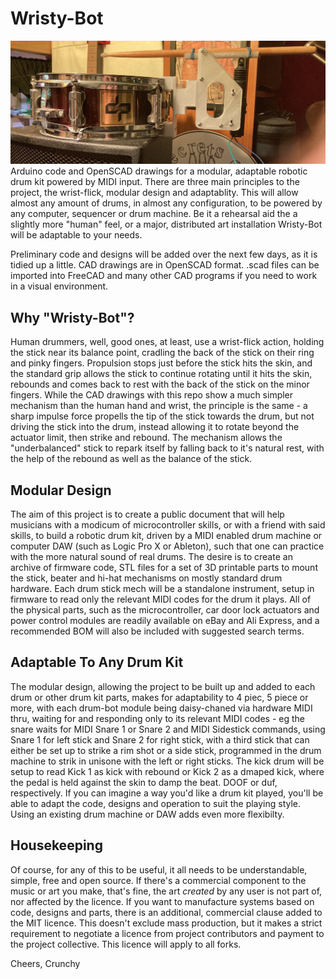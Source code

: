 # Wristy-Bot
![Stick-Bot mechanism mounted on a 10" wood snare](./img/IMG_6785.JPG) 
Arduino code and OpenSCAD drawings for a modular, adaptable robotic drum kit powered by MIDI input. There are three main principles to the project, the wrist-flick, modular design and adaptablity. This will allow almost any amount of drums, in almost any configuration, to be powered by any computer, sequencer or drum machine. Be it a rehearsal aid the a slightly more "human" feel, or a major, distributed art installation Wristy-Bot will be adaptable to your needs.

Preliminary code and designs will be added over the next few days, as it is tidied up a little. CAD drawings are in OpenSCAD format. .scad files can be imported into FreeCAD and many other CAD programs if you need to work in a visual environment.

## Why "Wristy-Bot"?
Human drummers, well, good ones, at least, use a wrist-flick action, holding the stick near its balance point, cradling the back of the stick on their ring and pinky fingers. Propulsion stops just before the stick hits the skin, and the standard grip allows the stick to continue rotating until it hits the skin, rebounds and comes back to rest with the back of the stick on the minor fingers. While the CAD drawings with this repo show a much simpler mechanism than the human hand and wrist, the principle is the same - a sharp impulse force propells the tip of the stick towards the drum, but not driving the stick into the drum, instead allowing it to rotate beyond the actuator limit, then strike and rebound. The mechanism allows the "underbalanced" stick to repark itself by falling back to it's natural rest, with the help of the rebound as well as the balance of the stick.

## Modular Design
The aim of this project is to create a public document that will help musicians with a modicum of microcontroller skills, or with a friend with said skills, to build a robotic drum kit, driven by a MIDI enabled drum machine or computer DAW (such as Logic Pro X or Ableton), such that one can practice with the more natural sound of real drums. The desire is to create an archive of firmware code, STL files for a set of 3D printable parts to mount the stick, beater and hi-hat mechanisms on mostly standard drum hardware. Each drum stick mech will be a standalone instrument, setup in firmware to read only the relevant MIDI codes for the drum it plays. All of the physical parts, such as the microcontroller, car door lock actuators and power control modules are readily available on eBay and Ali Express, and a recommended BOM will also be included with suggested search terms.

## Adaptable To Any Drum Kit
The modular design, allowing the project to be built up and added to each drum or other drum kit parts, makes for adaptability to 4 piec, 5 piece or more, with each drum-bot module being daisy-chaned via hardware MIDI thru, waiting for and responding only to its relevant MIDI codes - eg the snare waits for MIDI Snare 1 or Snare 2 and MIDI Sidestick commands, using Snare 1 for left stick and Snare 2 for right stick, with a third stick that can either be set up to strike a rim shot or a side stick, programmed in the drum machine to strik in unisone with the left or right sticks. The kick drum will be setup to read Kick 1 as kick with rebound or Kick 2 as a dmaped kick, where the pedal is held against the skin to damp the beat. DOOF or duf, respectively. If you can imagine a way you'd like a drum kit played, you'll be able to adapt the code, designs and operation to suit the playing style. Using an existing drum machine or DAW adds even more flexibilty.

## Housekeeping
Of course, for any of this to be useful, it all needs to be understandable, simple, free and open source. If there's a commercial component to the music or art you make, that's fine, the art *created* by any user is not part of, nor affected by the licence. If you want to manufacture systems based on code, designs and parts, there is an additional, commercial clause added to the MIT licence. This doesn't exclude mass production, but it makes a strict requirement to negotiate a licence from project contributors and payment to the project collective. This licence will apply to all forks.

Cheers,
Crunchy
